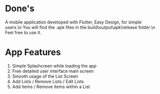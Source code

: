 # Done's

A mobile application developed with Flutter, Easy Design, for simple users.\n
You will find the .apk files in the build\output\apk\release folder.\n
Feel free to use it.

# App Features

1. Simple Splashcreen while loading the app
2. Free detailed user interface main screen
3. Smooth usage of the List Screen
4. Add Lists / Remove Lists / Edit Lists
5. Add items / Remove items within a List
